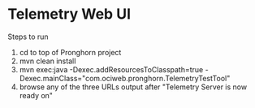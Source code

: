# Telemetry Web UI

Steps to run
1. cd to top of Pronghorn project
2. mvn clean install
3. mvn exec:java -Dexec.addResourcesToClasspath=true -Dexec.mainClass="com.ociweb.pronghorn.TelemetryTestTool"
4. browse any of the three URLs output after "Telemetry Server is now ready on"
